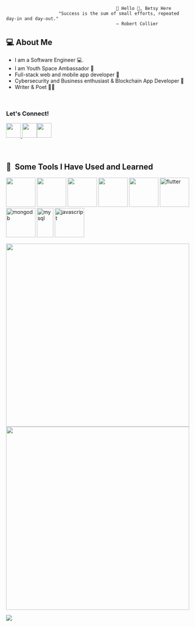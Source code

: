                                               👩 Hello 👋, Betsy Here
                        "Success is the sum of small efforts, repeated day-in and day-out."
                                              — Robert Collier
                                                                                      
             
             
             
  <h2> 💻 About Me </h2>
     
* I am a Software Engineer 💻.
* I am Youth Space Ambassador 🔭
* Full-stack web and mobile app developer 📱
* Cybersecurity and Business enthusiast & Blockchain App Developer 🪩
* Writer & Poet ✍🏼
<br>

<h3>Let's Connect!</h3>
                                                     
<a href="https://www.instagram.com/sassybgs/"><img height="40" src="https://cdn4.iconfinder.com/data/icons/picons-social/57/38-instagram-2-512.png"/>
</a><a href="https://www.linkedin.com/in/betselot-getnet-2423561aa/"><img height="40" src="https://cdn3.iconfinder.com/data/icons/picons-social/57/11-linkedin-512.png"/></a><a href="[https://www.instagram.com/sassybgs/](https://twitter.com/BetselotGetnet)"><img height="40" src="https://cdn3.iconfinder.com/data/icons/picons-social/57/03-twitter-512.png"/></a>
<br>
<br>
<br>


<h2> 🚀 &nbsp;Some Tools I Have Used and Learned</h2>
<p align="left">
<img src="https://cdn3.iconfinder.com/data/icons/picons-social/57/10-html5-256.png" height="80"/>
<img src="https://cdn1.iconfinder.com/data/icons/bootstrap/16/bootstrap-512.png"/ height="80">
<img src="https://cdn4.iconfinder.com/data/icons/logos-brands-5/24/graphql-512.png" height="80"/>
<img src="https://cdn4.iconfinder.com/data/icons/logos-brands-5/24/react-512.png"/ height="80">
<img src="https://cdn3.iconfinder.com/data/icons/teenyicons-outline-vol-2/15/nextjs-512.png" height="80"/>
<img src="https://cdn3.iconfinder.com/data/icons/remixicon-logos/24/flutter-line-512.png" alt="flutter" height="80"/>
<img src="https://cdn3.iconfinder.com/data/icons/teenyicons-outline-vol-2/15/mongodb-512.png" alt="mongodb" height="80"/>
<img src="https://cdn4.iconfinder.com/data/icons/logos-brands-5/24/mysql-512.png" alt="mysql" width="45" height="80"/>
<img src="https://cdn3.iconfinder.com/data/icons/fluent-regular-24px-vol-4/24/ic_fluent_javascript_24_regular-512.png" alt="javascript" height="80"/>


</p>

<img src="https://github-readme-stats.vercel.app/api?username=Betselot-GA&show_icons=true&theme=radical" width="500" /><img src="https://github-readme-stats.vercel.app/api/top-langs/?username=Betselot-GA&layout=compact" width="500" />

<img src="https://github.com/thepiyushmalhotra/thepiyushmalhotra/blob/output/github-contribution-grid-snake.svg" />
